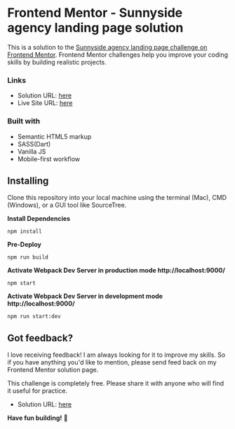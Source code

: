 # Frontend Mentor - Sunnyside agency landing page solution

This is a solution to the [Sunnyside agency landing page challenge on Frontend Mentor](https://www.frontendmentor.io/challenges/sunnyside-agency-landing-page-7yVs3B6ef). Frontend Mentor challenges help you improve your coding skills by building realistic projects.

### Links

- Solution URL: [here](https://www.frontendmentor.io/solutions/sunnyside-agency-landing-page-built-with-webpack5-sass-vanilla-js-lrRU1ypp_#feedback)
- Live Site URL: [here](https://sunnyside-agency-landing-page-sepia.vercel.app/)

### Built with

- Semantic HTML5 markup
- SASS(Dart)
- Vanilla JS
- Mobile-first workflow

## Installing
Clone this repository into your local machine using the terminal (Mac), CMD (Windows), or a GUI tool like SourceTree.

**Install Dependencies**

```npm install```

**Pre-Deploy**

```npm run build```

**Activate Webpack Dev Server in production mode http://localhost:9000/**

```npm start```

**Activate Webpack Dev Server in development mode http://localhost:9000/**

```npm run start:dev```


## Got feedback?

I love receiving feedback! I am always looking for it to improve my skills. So if you have anything you'd like to mention, please send feed back on my Frontend Mentor solution page.


This challenge is completely free. Please share it with anyone who will find it useful for practice.

- Solution URL: [here](https://www.frontendmentor.io/solutions/sunnyside-agency-landing-page-built-with-webpack5-sass-vanilla-js-lrRU1ypp_#feedback)

**Have fun building!** 🚀
